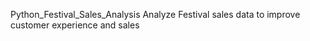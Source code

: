Python_Festival_Sales_Analysis
Analyze Festival sales data to improve customer experience and sales
